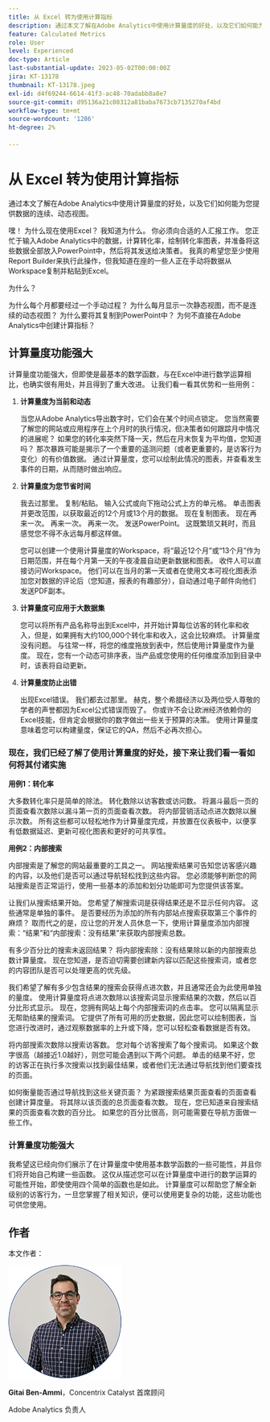 ```yaml
---
title: 从 Excel 转为使用计算指标
description: 通过本文了解在Adobe Analytics中使用计算量度的好处，以及它们如何能为您提供数据的连续、动态视图。
feature: Calculated Metrics
role: User
level: Experienced
doc-type: Article
last-substantial-update: 2023-05-02T00:00:00Z
jira: KT-13178
thumbnail: KT-13178.jpeg
exl-id: d4f69244-6614-41f3-ac48-70adabb8a8e7
source-git-commit: d95136a21c08312a81baba7673cb7135270af4bd
workflow-type: tm+mt
source-wordcount: '1286'
ht-degree: 2%

---
```


# 从 Excel 转为使用计算指标

通过本文了解在Adobe Analytics中使用计算量度的好处，以及它们如何能为您提供数据的连续、动态视图。

嘿！ 为什么现在使用Excel？ 我知道为什么。 你必须向合适的人汇报工作。 您正忙于输入Adobe Analytics中的数据，计算转化率，绘制转化率图表，并准备将这些数据全部放入PowerPoint中，然后将其发送给决策者。 我真的希望您至少使用Report Builder来执行此操作，但我知道在座的一些人正在手动将数据从Workspace复制并粘贴到Excel。

为什么？

为什么每个月都要经过一个手动过程？ 为什么每月显示一次静态视图，而不是连续的动态视图？ 为什么要将其复制到PowerPoint中？ 为何不直接在Adobe Analytics中创建计算指标？

## 计算量度功能强大

计算量度功能强大，但即使是最基本的数学函数，与在Excel中进行数学运算相比，也确实很有用处，并且得到了重大改进。 让我们看一看其优势和一些用例：

1. **计算量度为当前和动态**

   当您从Adobe Analytics导出数字时，它们会在某个时间点锁定。 您当然需要了解您的网站或应用程序在上个月时的执行情况，但决策者如何跟踪月中情况的进展呢？ 如果您的转化率突然下降一天，然后在月末恢复为平均值，您知道吗？ 那次暴跌可能是揭示了一个重要的遥测问题（或者更重要的，是访客行为变化）的有价值数据。 通过计算量度，您可以绘制此情况的图表，并查看发生事件的日期，从而随时做出响应。

1. **计算量度为您节省时间**

   我去过那里。 复制/粘贴。 输入公式或向下拖动公式上方的单元格。 单击图表并更改范围，以获取最近的12个月或13个月的数据。 现在复制图表。 现在再来一次。 再来一次。 再来一次。 发送PowerPoint。 这既繁琐又耗时，而且感觉您不得不永远每月都这样做。

   您可以创建一个使用计算量度的Workspace，将“最近12个月”或“13个月”作为日期范围，并在每个月第一天的午夜凌晨自动更新数据和图表。 收件人可以直接访问Workspace。 他们可以在当月的第一天或者在使用文本可视化图表添加您对数据的评论后（您知道，报表的有趣部分），自动通过电子邮件向他们发送PDF副本。

1. **计算量度可应用于大数据集**

   您可以将所有产品名称导出到Excel中，并开始计算每位访客的转化率和收入，但是，如果拥有大约100,000个转化率和收入，这会比较麻烦。 计算量度没有问题。 与往常一样，将您的维度拖放到表中，然后使用计算量度作为量度。 现在，您有一个动态可排序表，当产品或您使用的任何维度添加到目录中时，该表将自动更新。

1. **计算量度防止出错**

   出现Excel错误。 我们都去过那里。 赫克，整个希腊经济以及两位受人尊敬的学者的声誉都因为Excel公式错误而毁了。 你或许不会让欧洲经济依赖你的Excel技能，但肯定会根据你的数字做出一些关于预算的决策。 使用计算量度意味着您可以构建量度，保证它的QA，然后不必再次担心。

### 现在，我们已经了解了使用计算量度的好处，接下来让我们看一看如何将其付诸实施

**用例1：转化率**

大多数转化率只是简单的除法。 转化数除以访客数或访问数。 将漏斗最后一页的页面查看次数除以漏斗第一页的页面查看次数。 将内部营销活动点进次数除以展示次数。 所有这些都可以轻松地作为计算量度完成，并放置在仪表板中，以便享有低数据延迟、更新可视化图表和更好的可共享性。

**用例2：内部搜索**

内部搜索是了解您的网站最重要的工具之一。 网站搜索结果可告知您访客感兴趣的内容，以及他们是否可以通过导航轻松找到这些内容。 您必须能够判断您的网站搜索是否正常运行，使用一些基本的添加和划分功能即可为您提供该答案。

让我们从搜索结果开始。 您希望了解搜索词是获得结果还是不显示任何内容。 这些通常是单独的事件。 是否要经历为添加的所有内部站点搜索获取第三个事件的麻烦？ 取而代之的是，应让您的开发人员休息一下，使用计算量度添加内部搜索：“结果”和“内部搜索：没有结果”来获取内部搜索总数。

有多少百分比的搜索未返回结果？ 将内部搜索除：没有结果除以新的内部搜索总数计算量度。 现在您知道，是否迫切需要创建新内容以匹配这些搜索词，或者您的内容团队是否可以处理更高的优先级。

我们希望了解有多少包含结果的搜索会获得点进次数，并且通常还会为此使用单独的量度。 使用计算量度将点进次数除以该搜索词显示搜索结果的次数，然后以百分比形式显示。 现在，您拥有网站上每个内部搜索词的点击率。 您可以隔离显示无帮助结果的搜索词。 它提供了所有可用的历史数据，因此您可以绘制图表，当您进行改进时，通过观察数据率的上升或下降，您可以轻松查看数据是否有效。

将内部搜索次数除以搜索访客数。 您对每个访客搜索了每个搜索词。 如果这个数字很高（越接近1.0越好），则您可能会遇到以下两个问题。 单击的结果不好，您的访客正在执行多次搜索以找到最佳结果，或者他们无法通过导航找到他们要查找的页面。

如何衡量能否通过导航找到这些关键页面？ 为紧跟搜索结果页面查看的页面查看创建计算度量。 将其除以该页面的总页面查看次数。 现在，您已知道来自搜索结果的页面查看次数的百分比。 如果您的百分比很高，则可能需要在导航方面做一些工作。

### 计算量度功能强大

我希望这已经向你们展示了在计算量度中使用基本数学函数的一些可能性，并且你们将开始自己构建一些函数。 这仅从描述您可以在计算量度中进行的数学运算的可能性开始，即使使用四个简单的函数也是如此。 计算量度可以帮助您了解全新级别的访客行为，一旦您掌握了相关知识，便可以使用更复杂的功能，这些功能也可供您使用。

## 作者

本文作者：

![吉太头像](assets/gittai.png)

**Gitai Ben-Ammi**，Concentrix Catalyst 首席顾问

Adobe Analytics 负责人
